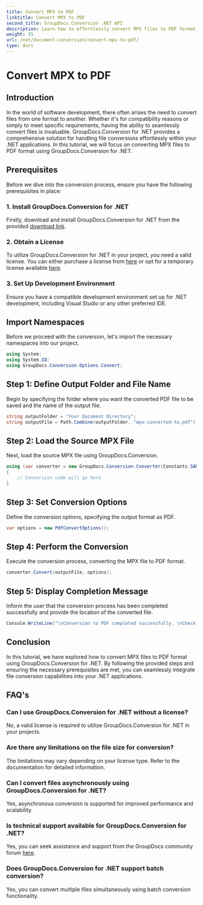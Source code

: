 ```yaml
---
title: Convert MPX to PDF
linktitle: Convert MPX to PDF
second_title: GroupDocs.Conversion .NET API
description: Learn how to effortlessly convert MPX files to PDF format using GroupDocs.Conversion for .NET. Follow our step-by-step guide.
weight: 25
url: /net/document-conversion/convert-mpx-to-pdf/
type: docs
---
```

# Convert MPX to PDF

## Introduction
In the world of software development, there often arises the need to convert files from one format to another. Whether it's for compatibility reasons or simply to meet specific requirements, having the ability to seamlessly convert files is invaluable. GroupDocs.Conversion for .NET provides a comprehensive solution for handling file conversions effortlessly within your .NET applications. In this tutorial, we will focus on converting MPX files to PDF format using GroupDocs.Conversion for .NET.
## Prerequisites
Before we dive into the conversion process, ensure you have the following prerequisites in place:
### 1. Install GroupDocs.Conversion for .NET
Firstly, download and install GroupDocs.Conversion for .NET from the provided [download link](https://releases.groupdocs.com/conversion/net/).
### 2. Obtain a License
To utilize GroupDocs.Conversion for .NET in your project, you need a valid license. You can either purchase a license from [here](https://purchase.groupdocs.com/buy) or opt for a temporary license available [here](https://purchase.groupdocs.com/temporary-license/).
### 3. Set Up Development Environment
Ensure you have a compatible development environment set up for .NET development, including Visual Studio or any other preferred IDE.

## Import Namespaces
Before we proceed with the conversion, let's import the necessary namespaces into our project.
```csharp
using System;
using System.IO;
using GroupDocs.Conversion.Options.Convert;
```
## Step 1: Define Output Folder and File Name
Begin by specifying the folder where you want the converted PDF file to be saved and the name of the output file.
```csharp
string outputFolder = "Your Document Directory";
string outputFile = Path.Combine(outputFolder, "mpx-converted-to.pdf");
```
## Step 2: Load the Source MPX File
Next, load the source MPX file using GroupDocs.Conversion.
```csharp
using (var converter = new GroupDocs.Conversion.Converter(Constants.SAMPLE_MPX))
{
    // Conversion code will go here
}
```
## Step 3: Set Conversion Options
Define the conversion options, specifying the output format as PDF.
```csharp
var options = new PdfConvertOptions();
```
## Step 4: Perform the Conversion
Execute the conversion process, converting the MPX file to PDF format.
```csharp
converter.Convert(outputFile, options);
```
## Step 5: Display Completion Message
Inform the user that the conversion process has been completed successfully and provide the location of the converted file.
```csharp
Console.WriteLine("\nConversion to PDF completed successfully. \nCheck output in {0}", outputFolder);
```

## Conclusion
In this tutorial, we have explored how to convert MPX files to PDF format using GroupDocs.Conversion for .NET. By following the provided steps and ensuring the necessary prerequisites are met, you can seamlessly integrate file conversion capabilities into your .NET applications.
## FAQ's
### Can I use GroupDocs.Conversion for .NET without a license?
No, a valid license is required to utilize GroupDocs.Conversion for .NET in your projects.
### Are there any limitations on the file size for conversion?
The limitations may vary depending on your license type. Refer to the documentation for detailed information.
### Can I convert files asynchronously using GroupDocs.Conversion for .NET?
Yes, asynchronous conversion is supported for improved performance and scalability.
### Is technical support available for GroupDocs.Conversion for .NET?
Yes, you can seek assistance and support from the GroupDocs community forum [here](https://forum.groupdocs.com/c/conversion/11).
### Does GroupDocs.Conversion for .NET support batch conversion?
Yes, you can convert multiple files simultaneously using batch conversion functionality.

